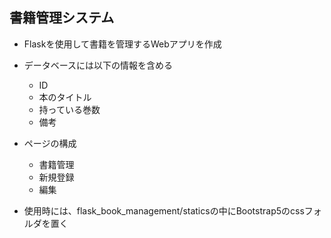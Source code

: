 ## 書籍管理システム
* Flaskを使用して書籍を管理するWebアプリを作成  

* データベースには以下の情報を含める
  * ID
  * 本のタイトル
  * 持っている巻数
  * 備考

* ページの構成
  * 書籍管理
  * 新規登録
  * 編集

* 使用時には、flask_book_management/staticsの中にBootstrap5のcssフォルダを置く

